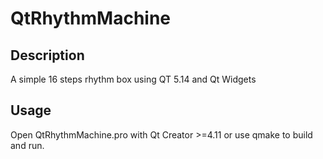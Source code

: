 # QtRhythmMachine

## Description 
A simple 16 steps rhythm box using QT 5.14 and Qt Widgets

## Usage

Open QtRhythmMachine.pro with Qt Creator >=4.11 or use qmake to build and run.
